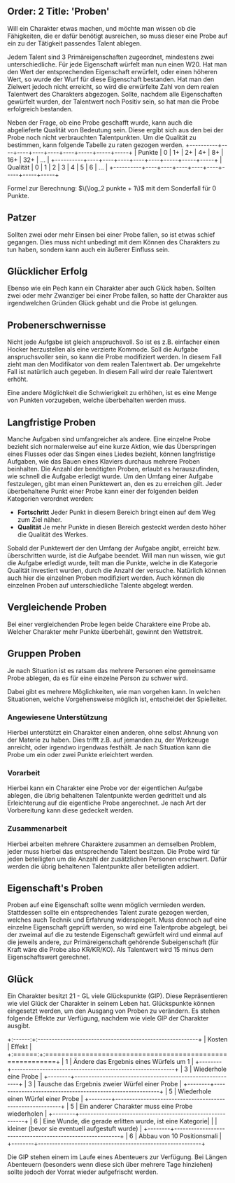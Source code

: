 Order: 2
Title: 'Proben'
---

Will ein Charakter etwas machen, und möchte man wissen ob die Fähigkeiten, die er dafür benötigt ausreichen, so muss dieser eine Probe auf ein zu der Tätigkeit passendes Talent ablegen.

Jedem Talent sind 3 Primäreigenschaften zugeordnet, mindestens zwei unterschiedliche. Für jede Eigenschaft würfelt man nun einen W20. Hat man den Wert der entsprechenden Eigenschaft erwürfelt, oder einen höheren Wert, so wurde der Wurf für diese Eigenschaft bestanden. Hat man den Zielwert jedoch nicht erreicht, so wird die erwürfelte Zahl von dem realen Talentwert des Charakters abgezogen. Sollte, nachdem alle Eigenschaften gewürfelt wurden, der Talentwert noch Positiv sein, so hat man die Probe erfolgreich bestanden. 

Neben der Frage, ob eine Probe geschafft wurde, kann auch die abgelieferte Qualität von Bedeutung sein. Diese ergibt sich aus den bei der Probe noch nicht verbrauchten Talentpunkten. Um die Qualität zu bestimmen, kann folgende Tabelle zu raten gezogen werden.
+----------+----+----+----+----+----+-----+-----+-----+
|  Punkte  | 0  | 1+ | 2+ | 4+ | 8+ | 16+ | 32+ | ... |
+----------+----+----+----+----+----+-----+-----+-----+
| Qualität | 0  | 1  | 2  | 3  | 4  |  5  |  6  | ... |
+----------+----+----+----+----+----+-----+-----+-----+

Formel zur Berechnung: $\(\log_2 punkte + 1\)$ mit dem Sonderfall für 0 Punkte. 

## Patzer

Sollten zwei oder mehr Einsen bei einer Probe fallen, so ist etwas schief gegangen. Dies muss nicht unbedingt mit dem Können des Charakters zu tun haben, sondern kann auch ein äußerer Einfluss sein.

## Glücklicher Erfolg

Ebenso wie ein Pech kann ein Charakter aber auch Glück haben. Sollten zwei oder mehr Zwanziger bei einer Probe fallen, so hatte der Charakter aus irgendwelchen Gründen Glück gehabt und die Probe ist gelungen.

## Probenerschwernisse

Nicht jede Aufgabe ist gleich anspruchsvoll. So ist es z.B. einfacher einen Hocker herzustellen als eine verzierte Kommode. Soll die Aufgabe anspruchsvoller sein, so kann die Probe modifiziert werden. In diesem Fall zieht man den Modifikator von dem realen Talentwert ab. Der umgekehrte Fall ist natürlich auch gegeben. In diesem Fall wird der reale Talentwert erhöht.

Eine andere Möglichkeit die Schwierigkeit zu erhöhen, ist es eine Menge von Punkten vorzugeben, welche überbehalten werden muss.

## Langfristige Proben

Manche Aufgaben sind umfangreicher als andere. Eine einzelne Probe bezieht sich normalerweise auf eine kurze Aktion, wie das Überspringen eines Flusses oder das Singen eines Liedes bezieht, können langfristige Aufgaben, wie das Bauen eines Klaviers durchaus mehrere Proben beinhalten. Die Anzahl der benötigten Proben, erlaubt es herauszufinden, wie schnell die Aufgabe erledigt wurde. Um den Umfang einer Aufgabe festzulegen, gibt man einen Punktewert an, den es zu erreichen gilt. Jeder überbehaltene Punkt einer Probe kann einer der folgenden beiden Kategorien verordnet werden:
 + **Fortschritt** 
   Jeder Punkt in diesem Bereich bringt einen auf dem Weg zum Ziel näher.
 + **Qualität**
   Je mehr Punkte in diesen Bereich gesteckt werden desto höher die Qualität des Werkes.
   
Sobald der Punktewert der den Umfang der Aufgabe angibt, erreicht bzw. überschritten wurde, ist die Aufgabe beendet. Will man nun wissen, wie gut die Aufgabe erledigt wurde, teilt man die Punkte, welche in die Kategorie Qualität investiert wurden, durch die Anzahl der versuche. Natürlich können auch hier die einzelnen Proben modifiziert werden. Auch können die einzelnen Proben auf unterschiedliche Talente abgelegt werden.

## Vergleichende Proben
Bei einer vergleichenden Probe legen beide Charaktere eine Probe ab. Welcher Charakter mehr Punkte überbehält, gewinnt den Wettstreit.

## Gruppen Proben

Je nach Situation ist es ratsam das mehrere Personen eine gemeinsame Probe ablegen, da es für eine einzelne Person zu schwer wird.

Dabei gibt es mehrere Möglichkeiten, wie man vorgehen kann. In welchen Situationen, welche Vorgehensweise möglich ist, entscheidet der Spielleiter. 

### Angewiesene Unterstützung
Hierbei unterstützt ein Charakter einen anderen, ohne selbst Ahnung von der Materie zu haben. Dies trifft z.B. auf jemanden zu, der Werkzeuge anreicht, oder irgendwo irgendwas festhält. Je nach Situation kann die Probe um ein oder zwei Punkte erleichtert werden.

### Vorarbeit
Hierbei kann ein Charakter eine Probe vor der eigentlichen Aufgabe ablegen, die übrig behaltenen Talentpunkte werden gedrittelt und als Erleichterung auf die eigentliche Probe angerechnet. Je nach Art der Vorbereitung kann diese gedeckelt werden.

### Zusammenarbeit
Hierbei arbeiten mehrere Charaktere zusammen an demselben Problem, jeder muss hierbei das entsprechende Talent besitzen. Die Probe wird für jeden beteiligten um die Anzahl der zusätzlichen Personen erschwert. Dafür werden die übrig behaltenen Talentpunkte aller beteiligten addiert.

## Eigenschaft's Proben
Proben auf eine Eigenschaft sollte wenn möglich vermieden werden. Stattdessen sollte ein entsprechendes Talent zurate gezogen werden, welches auch Technik und Erfahrung widerspiegelt. Muss dennoch auf eine einzelne Eigenschaft geprüft werden, so wird eine Talentprobe abgelegt, bei der zweimal auf die zu testende Eigenschaft gewürfelt wird und einmal auf die jeweils andere, zur Primäreigenschaft gehörende Subeigenschaft (für Kraft wäre die Probe also KR/KR/KO). Als Talentwert wird 15 minus dem Eigenschaftswert gerechnet.

##  Glück

Ein Charakter besitzt 21 - GL viele Glückspunkte (GlP). Diese Repräsentieren wie viel Glück der Charakter in seinem Leben hat. Glückspunkte können eingesetzt werden, um den Ausgang von Proben zu verändern. Es stehen folgende Effekte zur Verfügung, nachdem wie viele GlP der Charakter ausgibt.

+:------:+:---------------------------------------------------------+
| Kosten | Effekt                                                   |
+:======:+:=========================================================+
| 1      | Ändere das Ergebnis eines Würfels um 1                   |
+--------+----------------------------------------------------------+
| 3      | Wiederhole eine Probe                                    |
+--------+----------------------------------------------------------+
| 3      | Tausche das Ergebnis zweier Würfel einer Probe           |
+--------+----------------------------------------------------------+
| 5      | Wiederhole einen Würfel einer Probe                      |
+--------+----------------------------------------------------------+
| 5      | Ein anderer Charakter muss eine Probe wiederholen        |
+--------+----------------------------------------------------------+
| 6      | Eine Wunde, die gerade erlitten wurde, ist eine Kategorie|
|        | kleiner (bevor sie eventuell aufgestuft wurde)           |
+--------+----------------------------------------------------------+
| 6      | Abbau von 10 Positionsmali                               |
+--------+----------------------------------------------------------+

Die GlP stehen einem im Laufe eines Abenteuers zur Verfügung. Bei Längen Abenteuern (besonders wenn diese sich über mehrere Tage hinziehen) sollte jedoch der Vorrat wieder aufgefrischt werden. 
